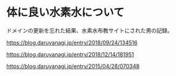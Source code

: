 # 体に良い水素水について

ドメインの更新を忘れた結果、水素水布教サイトにされた男の記録。

https://blog.daruyanagi.jp/entry/2018/09/24/134516

https://blog.daruyanagi.jp/entry/2018/12/14/181951

https://blog.daruyanagi.jp/entry/2015/04/28/070348